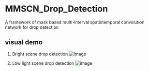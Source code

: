# MMSCN_Drop_Detection
A framework of mask based multi-interval spatiotemporal convolution network for drop detection

## visual demo

1. Bright scene drop detection
![image](https://github.com/LPAIS/MMSCN_Drop_Detection/blob/main/demo_bright_day.gif)


2. Low light scene drop detection
![image](https://github.com/LPAIS/MMSCN_Drop_Detection/blob/main/demo_night.gif)

